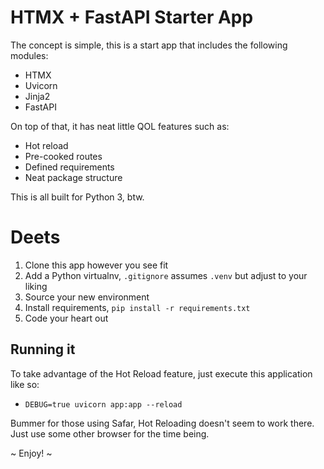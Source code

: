 # HTMX + FastAPI Starter App

The concept is simple, this is a start app that includes the following modules:
- HTMX
- Uvicorn
- Jinja2
- FastAPI

On top of that, it has neat little QOL features such as:
- Hot reload
- Pre-cooked routes
- Defined requirements
- Neat package structure

This is all built for Python 3, btw.

# Deets

1. Clone this app however you see fit
2. Add a Python virtualnv, `.gitignore` assumes `.venv` but adjust to your liking
3. Source your new environment
4. Install requirements, `pip install -r requirements.txt`
5. Code your heart out

## Running it

To take advantage of the Hot Reload feature, just execute this application like so:
- `DEBUG=true uvicorn app:app --reload`

Bummer for those using Safar, Hot Reloading doesn't seem to work there.  Just use some other browser for the time being.

~ Enjoy! ~
